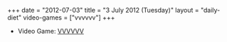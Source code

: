 +++
date = "2012-07-03"
title = "3 July 2012 (Tuesday)"
layout = "daily-diet"
video-games = ["vvvvvv"]
+++

<ul>
<li class="entry video-games">Video Game: <a href="/video-games/vvvvvv">VVVVVV</a></li>
</ul>